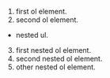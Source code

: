 1. first ol element.
2. second ol element.
  - nested ul.
  3. first nested ol element.
  1. second nested ol element.
  2. other nested ol element.
